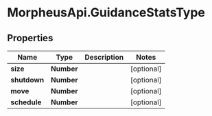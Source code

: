 # MorpheusApi.GuidanceStatsType

## Properties

Name | Type | Description | Notes
------------ | ------------- | ------------- | -------------
**size** | **Number** |  | [optional] 
**shutdown** | **Number** |  | [optional] 
**move** | **Number** |  | [optional] 
**schedule** | **Number** |  | [optional] 


